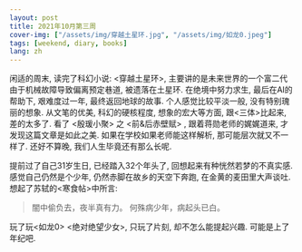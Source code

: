 ```yaml
---
layout: post
title: 2021年10月第三周
cover-img: ["/assets/img/穿越土星环.jpg", "/assets/img/如龙0.jpeg"]
tags: [weekend, diary, books]
lang: zh
---
```

闲适的周末, 读完了科幻小说: <穿越土星环>, 主要讲的是未来世界的一个富二代由于机械故障导致偏离预定巷道, 被遗落在土星环. 在绝境中努力求生, 最后在AI的帮助下, 艰难度过一年, 最终返回地球的故事. 
个人感觉比较平淡一般, 没有特别瑰丽的想象. 从文笔的优美, 科幻的硬核程度, 想象的宏大等方面, 跟<三体>比起来, 差的太多了.
看了 <殷瑗小聚> 之 <前&后赤壁赋> , 跟着蒋勋老师的娓娓道来, 才发现这篇文章是如此之美. 
如果在学校如果老师能这样解析, 那可能层次就又不一样了. 还好不算晚, 我们人生毕竟还有那么长呢.

提前过了自己31岁生日, 已经踏入32个年头了, 回想起来有种恍然若梦的不真实感. 感觉自己仍然是个少年, 仍然赤脚在故乡的天空下奔跑, 在金黄的麦田里大声谈吐.
想起了苏轼的<寒食帖>中所言: 
> 闇中偷负去，夜半真有力。
> 何殊病少年，病起头已白。

玩了玩<如龙0> <绝对绝望少女>, 只玩了片刻, 却不怎么能提起兴趣. 可能是上了年纪吧. 

